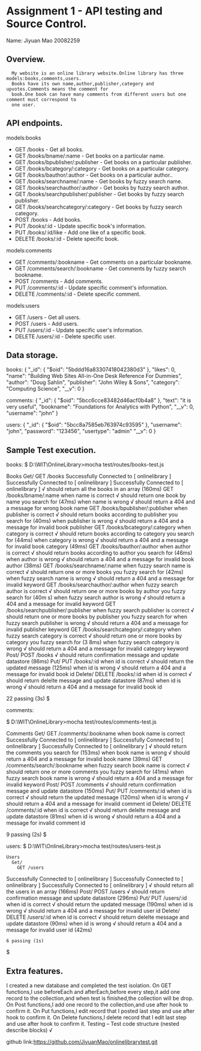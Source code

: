 # Assignment 1 - API testing and Source Control.

Name: Jiyuan Mao 20082259

## Overview.

      My website is an online library website.Online library has three models:books,comments,users.
      Books have its own name,author,publisher,category and upvotes.Comments means the comment for
      book.One book can have many comments from different users but one comment must correspond to
      one user.

## API endpoints.
 models:books
 + GET /books - Get all books.
 + GET /books/bname/:name - Get books on a particular name.
 + GET /books/bpublisher/:publisher - Get books on a particular publisher.
 + GET /books/bcategory/:category - Get books on a particular category.
 + GET /books/bauthor/:author - Get books on a particular author..
 + GET /books/searchname/:name - Get books by fuzzy search name.
 + GET /books/searchauthor/:author - Get books by fuzzy search author.
 + GET /books/searchpublisher/:publisher - Get books by fuzzy search publisher.
 + GET /books/searchcategory/:category - Get books by fuzzy search category.
 + POST /books - Add books.
 + PUT /books/:id - Update specific book's information.
 + PUT /books/:id/like - Add one like of a specific book.
 + DELETE /books/:id - Delete specific book.

models:comments
+ GET /comments/:bookname - Get comments on a particular bookname.
+ GET /comments/search/:bookname - Get comments by fuzzy search bookname.
+ POST /comments - Add comments.
+ PUT /comments/:id - Update specific comment's information.
+ DELETE /comments/:id - Delete specific comment.

models:users
+ GET /users - Get all users.
+ POST /users - Add users.
+ PUT /users/:id - Update specific user's information.
+ DELETE /users/:id - Delete specific user.


## Data storage.
books:
{
    "_id": {
        "$oid": "5bddd16a83307418042380d3"
    },
    "likes": 0,
    "name": "Building Web Sites All-in-One Desk Reference For Dummies",
    "author": "Doug Sahlin",
    "publisher": "John Wiley & Sons",
    "category": "Computing Science",
    "__v": 0
}

comments:
{
    "_id": {
        "$oid": "5bcc6cce83482d46acf0b4a8"
    },
    "text": "it is very useful",
    "bookname": "Foundations for Analytics with Python",
    "__v": 0,
    "username": "john"
}

users:
{
    "_id": {
        "$oid": "5bcc8a7585eb763974c93595"
    },
    "username": "john",
    "password": "123456",
    "usertype": "admin"
    "__v": 0
}

## Sample Test execution.
books:
$ D:\WIT\OnlineLibrary>mocha test/routes/books-test.js

  Books
    Get/
      GET /books
Successfully Connected to [ onlinelibrary ]
Successfully Connected to [ onlinelibrary ]
Successfully Connected to [ onlinelibrary ]
        √ should return all the books in an array (160ms)
      GET /books/bname/:name
        when name is correct
          √ should return one book by name you search for (47ms)
        when name is wrong
          √ should return a 404 and a message for wrong book name
      GET /books/bpublisher/:publisher
        when publisher is correct
          √ should return books according to publisher you search for (40ms)
        when publisher is wrong
          √ should return a 404 and a message for invalid book publisher
      GET /books/bcategory/:category
        when category is correct
          √ should return books according to category you search for (44ms)
        when category is wrong
          √ should return a 404 and a message for invalid book category (49ms)
      GET /books/bauthor/:author
        when author is correct
          √ should return books according to author you search for (46ms)
        when author is wrong
          √ should return a 404 and a message for invalid book author (38ms)
      GET /books/searchname/:name
        when fuzzy search name is correct
          √ should return one or more books you fuzzy search for (42ms)
        when fuzzy search name is wrong
          √ should return a 404 and a message for invalid keyword
      GET /books/searchauthor/:author
        when fuzzy search author is correct
          √ should return one or more books by author you fuzzy search for (40m
s)
        when fuzzy search author is wrong
          √ should return a 404 and a message for invalid keyword
      GET /books/searchpublisher/:publisher
        when fuzzy search publisher is correct
          √ should return one or more books by publisher you fuzzy search for
        when fuzzy search publisher is wrong
          √ should return a 404 and a message for invalid publisher keyword
      GET /books/searchcategory/:category
        when fuzzy search category is correct
          √ should return one or more books by category you fuzzy search for (3
8ms)
        when fuzzy search category is wrong
          √ should return a 404 and a message for invalid category keyword
    Post/
      POST /books
        √ should return confirmation message and update datastore (86ms)
    Put/
      PUT /books/:id
        when id is correct
          √ should return the updated message (125ms)
        when id is wrong
          √ should return a 404 and a message for invalid book id
    Delete/
      DELETE /books/:id
        when id is correct
          √ should return delelte message and update datastore (87ms)
        when id is wrong
          √ should return a 404 and a message for invalid book id


  22 passing (3s)
$

comments:

$ D:\WIT\OnlineLibrary>mocha test/routes/comments-test.js


  Comments
    Get/
      GET /comments/:bookname
        when book name is correct
Successfully Connected to [ onlinelibrary ]
Successfully Connected to [ onlinelibrary ]
Successfully Connected to [ onlinelibrary ]
          √ should return the comments you search for (153ms)
        when book name is wrong
          √ should return a 404 and a message for invalid book name (39ms)
      GET /comments/search/:bookname
        when fuzzy search book name is correct
          √ should return one or more comments you fuzzy search for (41ms)
        when fuzzy search book name is wrong
          √ should return a 404 and a message for invalid keyword
    Post/
      POST /comments
        √ should return confirmation message and update datastore (150ms)
    Put/
      PUT /comments/:id
        when id is correct
          √ should return the updated message (120ms)
        when id is wrong
          √ should return a 404 and a message for invalid comment id
    Delete/
      DELETE /comments/:id
        when id is correct
          √ should return delelte message and update datastore (81ms)
        when id is wrong
          √ should return a 404 and a message for invalid comment id


  9 passing (2s)
$

  users:
$ D:\WIT\OnlineLibrary>mocha test/routes/users-test.js


    Users
      Get/
        GET /users
  Successfully Connected to [ onlinelibrary ]
  Successfully Connected to [ onlinelibrary ]
  Successfully Connected to [ onlinelibrary ]
          √ should return all the users in an array (166ms)
      Post/
        POST /users
          √ should return confirmation message and update datastore (296ms)
      Put/
        PUT /users/:id
          when id is correct
            √ should return the updated message (190ms)
          when id is wrong
            √ should return a 404 and a message for invalid user id
      Delete/
        DELETE /users/:id
          when id is correct
            √ should return delelte message and update datastore (90ms)
          when id is wrong
            √ should return a 404 and a message for invalid user id (42ms)


    6 passing (1s)
$

## Extra features.
I created a new database and completed the test isolation.
On GET functions,I use beforeEach and afterEach,before every step,it add one record to the collection,and when test is finished,the collection will be drop.
On Post functions,I add one record to the collection,and use after hook to confirm it.
On Put functions,I edit record that I posted last step and use after hook to confirm it.
On Delete functions,I delete record that I edit last step and use after hook to confirm it.
Testing – Test code structure (nested describe blocks) √

github link:https://github.com/JiyuanMao/onlinelibrarytest.git
